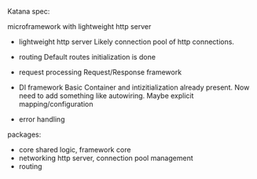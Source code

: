 Katana spec:

microframework with lightweight http server

- lightweight http server
Likely connection pool of http connections.


- routing
Default routes initialization is done

- request processing
Request/Response framework

- DI framework
Basic Container and intizitialization already present. Now need to add something like autowiring.
Maybe explicit mapping/configuration

- error handling

packages:
- core 
shared logic, framework core
- networking
http server, connection pool management
- routing 
